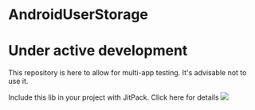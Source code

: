 # AndroidUserStorage

# Under active development

This repository is here to allow for multi-app testing. It's advisable not to use it.

Include this lib in your project with JitPack. Click here for details [![](https://jitpack.io/v/TacchiStudios/AndroidUserStorage.svg)](https://jitpack.io/#TacchiStudios/AndroidUserStorage)
